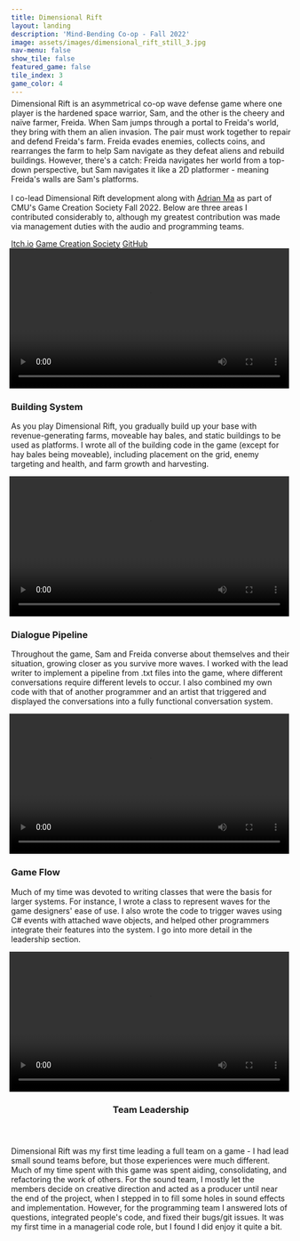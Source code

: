 ```yaml
---
title: Dimensional Rift 
layout: landing
description: 'Mind-Bending Co-op - Fall 2022'
image: assets/images/dimensional_rift_still_3.jpg
nav-menu: false
show_tile: false
featured_game: false
tile_index: 3
game_color: 4
---
```

<!-- Main -->
<div class="main dimensional-rift" id="main" onclick="onPlayClick('a');">
<!-- One -->
<section id="one">
	<div class="inner" style="margin-top: -10px;">
		<p>Dimensional Rift is an asymmetrical co-op wave defense game where one player is the hardened space warrior, Sam, and the other is the cheery and naïve farmer, Freida. When Sam jumps through a portal to Freida's world, they bring with them an alien invasion. The pair must work together to repair and defend Freida's farm. Freida evades enemies, collects coins, and rearranges the farm to help Sam navigate as they defeat aliens and rebuild buildings. However, there's a catch: Freida navigates her world from a top-down perspective, but Sam navigates it like a 2D platformer - meaning Freida's walls are Sam's platforms.<br><br>I co-lead Dimensional Rift development along with <a href="https://ama28.github.io" target="_blank">Adrian Ma</a> as part of CMU's Game Creation Society Fall 2022. Below are three areas I contributed considerably to, although my greatest contribution was made via management duties with the audio and programming teams.</p>
		<p></p>
		<a class="button" href="https://arkaio.itch.io/dimensional-rift" target="_blank">Itch.io</a>
		<a class="button" href="https://www.gamecreation.org/games/dimensional_rift" target="_blank">Game Creation Society</a>
		<a class="button" href="https://github.com/ama28/Dimensional-Rift/" target="_blank">GitHub</a>
	</div>
</section>

<section id="two">
	<div class="inner">
		<div class="row uniform dimensional-rift">
			<script>
				vid_ids = ['vid1', 'vid2', 'vid3', 'vid4'];
			</script>
			<div class="4u 6u$(medium) 12u$(small)">
				<div class="box showcase" onmouseover="mouseoverBox(true, 'vid1')" onmouseleave="mouseoverBox(false, 'vid1')" onmouseclick="onPlayClick('vid1')">
					<video loop id="vid1" controls play_on_click width="100%" style="margin-left: -0.25em;">
						<source src="../assets/videos/dimensional_rift_building.mp4" type="video/mp4">
					</video>
					<h3>Building System</h3>
					<p>As you play Dimensional Rift, you gradually build up your base with revenue-generating farms, moveable hay bales, and static buildings to be used as platforms. I wrote all of the building code in the game (except for hay bales being moveable), including placement on the grid, enemy targeting and health, and farm growth and harvesting.</p>
					<p></p>
				</div>
			</div>
			<div class="4u 6u$(medium) 12u$(small)">
				<div class="box showcase" onmouseover="mouseoverBox(true, 'vid2')" onmouseleave="mouseoverBox(false, 'vid2')" onmouseclick="onPlayClick('vid2')">
					<video loop id="vid2" controls play_on_click width="100%" style="margin-left: -0.25em;">
						<source src="../assets/videos/dimensional_rift_gameflow.mp4" type="video/mp4">
					</video>
					<h3>Dialogue Pipeline</h3>
					<p>Throughout the game, Sam and Freida converse about themselves and their situation, growing closer as you survive more waves. I worked with the lead writer to implement a pipeline from .txt files into the game, where different conversations require different levels to occur. I also combined my own code with that of another programmer and an artist that triggered and displayed the conversations into a fully functional conversation system.</p>
					<p></p>
				</div>
			</div>
			<div class="4u$ 6u$(medium) 12u$(small)">
				<div class="box showcase" onmouseover="mouseoverBox(true, 'vid3')" onmouseleave="mouseoverBox(false, 'vid3')" onmouseclick="onPlayClick('vid3')">
					<video loop id="vid3" controls play_on_click width="100%" style="margin-left: -0.25em;">
						<source src="../assets/videos/dimensional_rift_gun_haybale.mp4" type="video/mp4">
					</video>
					<h3>Game Flow</h3>
					<p>Much of my time was devoted to writing classes that were the basis for larger systems. For instance, I wrote a class to represent waves for the game designers' ease of use. I also wrote the code to trigger waves using C# events with attached wave objects, and helped other programmers integrate their features into the system. I go into more detail in the leadership section.</p>
					<p></p>
				</div>
			</div>
			<div class="12u 6u$(medium) 12u$(small)">
				<div id="vid4parent" class="row box showcase" onmouseover="mouseoverBox(true, 'vid4', 'vid4parent')" onmouseleave="mouseoverBox(false, 'vid4', 'vid4parent')" onmouseclick="onPlayClick('vid4')">
					<div class="4u 12u$(medium) bottom-box-image" id="design">
						<video loop id="vid4" controls play_on_click width="100%" style="margin-left: -0.25em;">
							<source src="../assets/videos/dimensional_rift_opening_cutscene.mp4" type="video/mp4">
						</video>
					</div>
					<div class="8u 12u$(medium) bottom-box" style="padding-bottom: 1em;">
						<header>
							<h3>Team Leadership</h3>
						</header>
						<p>Dimensional Rift was my first time leading a full team on a game - I had lead small sound teams before, but those experiences were much different. Much of my time spent with this game was spent aiding, consolidating, and refactoring the work of others. For the sound team, I mostly let the members decide on creative direction and acted as a producer until near the end of the project, when I stepped in to fill some holes in sound effects and implementation. However, for the programming team I answered lots of questions, integrated people's code, and fixed their bugs/git issues. It was my first time in a managerial code role, but I found I did enjoy it quite a bit.</p>
					</div>
				</div>
			</div>
		</div>
	</div>
</section>


</div>
